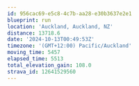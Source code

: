 ```yaml
---
id: 956cac69-e5c8-4c7b-aa28-e30b3637e2e1
blueprint: run
location: 'Auckland, Auckland, NZ'
distance: 13718.6
date: '2024-10-13T00:49:53Z'
timezone: '(GMT+12:00) Pacific/Auckland'
moving_time: 5457
elapsed_time: 5513
total_elevation_gain: 108.0
strava_id: 12641529560
---
```

